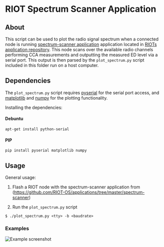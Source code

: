# RIOT Spectrum Scanner Application

## About

This script can be used to plot the radio signal spectrum when a connected node
is running [spectrum-scanner application](https://github.com/RIOT-OS/applications/tree/master/spectrum-scanner)
application located in [RIOTs application repository](https://github.com/RIOT-OS/applications).
This node scans over the available radio channels performing CCA measurements
and outputting the measured ED level via a serial port. This output is then
parsed by the `plot_spectrum.py` script included in this folder run on a host computer.

## Dependencies

The `plot_spectrum.py` script requires [pyserial](https://pypi.python.org/pypi/pyserial)
for the serial port access, and [matplotlib](https://matplotlib.org) and
[numpy](http://www.numpy.org) for the plotting functionality.

Installing the dependencies:

#### Debuntu
    apt-get install python-serial

#### PIP
    pip install pyserial matplotlib numpy

## Usage

General usage:

1. Flash a RIOT node with the spectrum-scanner application from
(https://github.com/RIOT-OS/applications/tree/master/spectrum-scanner)

2. Run the `plot_spectrum.py` script
```
$ ./plot_spectrum.py <tty> -b <baudrate>
```

### Examples

![Example screenshot](https://github.com/RIOT-OS/RIOT/tree/master/dist/tools/spectrum-scanner/example.png)
